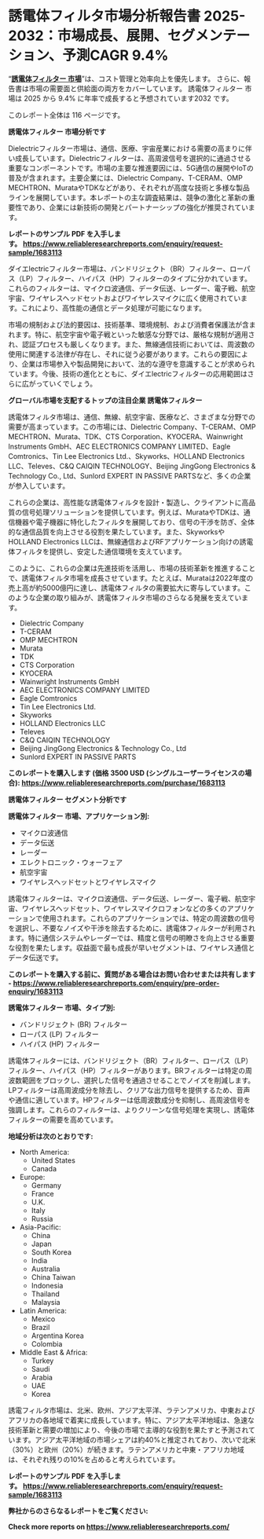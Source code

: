 <p><h1>誘電体フィルタ市場分析報告書 2025-2032：市場成長、展開、セグメンテーション、予測CAGR 9.4%</h1></p><p>&ldquo;<strong><a href="https://www.reliableresearchreports.com/dielectric-filter-r1683113?utm_campaign=110&utm_medium=9&utm_source=Github&utm_content=ia&utm_term=09032025&utm_id=dielectric-filter">誘電体フィルター 市場</a></strong>&rdquo;は、コスト管理と効率向上を優先します。 さらに、報告書は市場の需要面と供給面の両方をカバーしています。 誘電体フィルター 市場は 2025 から 9.4% に年率で成長すると予想されています2032 です。</p>
<p>このレポート全体は 116 ページです。</p>
<p><strong>誘電体フィルター 市場分析です</strong></p>
<p><p>Dielectricフィルター市場は、通信、医療、宇宙産業における需要の高まりに伴い成長しています。Dielectricフィルターは、高周波信号を選択的に通過させる重要なコンポーネントです。市場の主要な推進要因には、5G通信の展開やIoTの普及が含まれます。主要企業には、Dielectric Company、T-CERAM、OMP MECHTRON、MurataやTDKなどがあり、それぞれが高度な技術と多様な製品ラインを展開しています。本レポートの主な調査結果は、競争の激化と革新の重要性であり、企業には新技術の開発とパートナーシップの強化が推奨されています。</p></p>
<p><strong>レポートのサンプル PDF を入手します。&nbsp;<a href="https://www.reliableresearchreports.com/enquiry/request-sample/1683113?utm_campaign=110&utm_medium=9&utm_source=Github&utm_content=ia&utm_term=09032025&utm_id=dielectric-filter">https://www.reliableresearchreports.com/enquiry/request-sample/1683113</a></strong></p>
<p><p>ダイエlectricフィルター市場は、バンドリジェクト（BR）フィルター、ローパス（LP）フィルター、ハイパス（HP）フィルターのタイプに分かれています。これらのフィルターは、マイクロ波通信、データ伝送、レーダー、電子戦、航空宇宙、ワイヤレスヘッドセットおよびワイヤレスマイクに広く使用されています。これにより、高性能の通信とデータ処理が可能になります。</p><p>市場の規制および法的要因は、技術基準、環境規制、および消費者保護法が含まれます。特に、航空宇宙や電子戦といった敏感な分野では、厳格な規制が適用され、認証プロセスも厳しくなります。また、無線通信技術においては、周波数の使用に関連する法律が存在し、それに従う必要があります。これらの要因により、企業は市場参入や製品開発において、法的な遵守を意識することが求められています。今後、技術の進化とともに、ダイエlectricフィルターの応用範囲はさらに広がっていくでしょう。</p></p>
<p><strong>グローバル市場を支配するトップの注目企業 誘電体フィルター</strong></p>
<p><p>誘電体フィルタ市場は、通信、無線、航空宇宙、医療など、さまざまな分野での需要が高まっています。この市場には、Dielectric Company、T-CERAM、OMP MECHTRON、Murata、TDK、CTS Corporation、KYOCERA、Wainwright Instruments GmbH、AEC ELECTRONICS COMPANY LIMITED、Eagle Comtronics、Tin Lee Electronics Ltd.、Skyworks、HOLLAND Electronics LLC、Televes、C&Q CAIQIN TECHNOLOGY、Beijing JingGong Electronics & Technology Co., Ltd、Sunlord EXPERT IN PASSIVE PARTSなど、多くの企業が参入しています。</p><p>これらの企業は、高性能な誘電体フィルタを設計・製造し、クライアントに高品質の信号処理ソリューションを提供しています。例えば、MurataやTDKは、通信機器や電子機器に特化したフィルタを展開しており、信号の干渉を防ぎ、全体的な通信品質を向上させる役割を果たしています。また、SkyworksやHOLLAND Electronics LLCは、無線通信およびRFアプリケーション向けの誘電体フィルタを提供し、安定した通信環境を支えています。</p><p>このように、これらの企業は先進技術を活用し、市場の技術革新を推進することで、誘電体フィルタ市場を成長させています。たとえば、Murataは2022年度の売上高が約5000億円に達し、誘電体フィルタの需要拡大に寄与しています。このような企業の取り組みが、誘電体フィルタ市場のさらなる発展を支えています。</p></p>
<p><ul><li>Dielectric Company</li><li>T-CERAM</li><li>OMP MECHTRON</li><li>Murata</li><li>TDK</li><li>CTS Corporation</li><li>KYOCERA</li><li>Wainwright Instruments GmbH</li><li>AEC ELECTRONICS COMPANY LIMITED</li><li>Eagle Comtronics</li><li>Tin Lee Electronics Ltd.</li><li>Skyworks</li><li>HOLLAND Electronics LLC</li><li>Televes</li><li>C&Q CAIQIN TECHNOLOGY</li><li>Beijing JingGong Electronics & Technology Co., Ltd</li><li>Sunlord EXPERT IN PASSIVE PARTS</li></ul></p>
<p><strong>このレポートを購入します (価格 3500 USD (シングルユーザーライセンスの場合):&nbsp;<a href="https://www.reliableresearchreports.com/purchase/1683113?utm_campaign=110&utm_medium=9&utm_source=Github&utm_content=ia&utm_term=09032025&utm_id=dielectric-filter">https://www.reliableresearchreports.com/purchase/1683113</a></strong></p>
<p><strong>誘電体フィルター セグメント分析です</strong></p>
<p><strong>誘電体フィルター 市場、アプリケーション別:</strong></p>
<p><ul><li>マイクロ波通信</li><li>データ伝送</li><li>レーダー</li><li>エレクトロニック・ウォーフェア</li><li>航空宇宙</li><li>ワイヤレスヘッドセットとワイヤレスマイク</li></ul></p>
<p><p>誘電体フィルターは、マイクロ波通信、データ伝送、レーダー、電子戦、航空宇宙、ワイヤレスヘッドセット、ワイヤレスマイクロフォンなどの多くのアプリケーションで使用されます。これらのアプリケーションでは、特定の周波数の信号を選択し、不要なノイズや干渉を除去するために、誘電体フィルターが利用されます。特に通信システムやレーダーでは、精度と信号の明瞭さを向上させる重要な役割を果たします。収益面で最も成長が早いセグメントは、ワイヤレス通信とデータ伝送です。</p></p>
<p><strong>このレポートを購入する前に、質問がある場合はお問い合わせまたは共有します - <a href="https://www.reliableresearchreports.com/enquiry/pre-order-enquiry/1683113?utm_campaign=110&utm_medium=9&utm_source=Github&utm_content=ia&utm_term=09032025&utm_id=dielectric-filter">https://www.reliableresearchreports.com/enquiry/pre-order-enquiry/1683113</a></strong></p>
<p><strong>誘電体フィルター 市場、タイプ別:</strong></p>
<p><ul><li>バンドリジェクト (BR) フィルター</li><li>ローパス (LP) フィルター</li><li>ハイパス (HP) フィルター</li></ul></p>
<p><p>誘電体フィルターには、バンドリジェクト（BR）フィルター、ローパス（LP）フィルター、ハイパス（HP）フィルターがあります。BRフィルターは特定の周波数範囲をブロックし、選択した信号を通過させることでノイズを削減します。LPフィルターは高周波成分を除去し、クリアな出力信号を提供するため、音声や通信に適しています。HPフィルターは低周波数成分を抑制し、高周波信号を強調します。これらのフィルターは、よりクリーンな信号処理を実現し、誘電体フィルターの需要を高めています。</p></p>
<p><strong>地域分析は次のとおりです:</strong></p>
<p><ul>
    <li>
        North America:
        <ul>
            <li>United States</li>
            <li>Canada</li>
        </ul>
    </li>
    <li>
        Europe:
        <ul>
            <li>Germany</li>
            <li>France</li>
            <li>U.K.</li>
            <li>Italy</li>
            <li>Russia</li>
        </ul>
    </li>
    <li>
        Asia-Pacific:
        <ul>
            <li>China</li>
            <li>Japan</li>
            <li>South Korea</li>
            <li>India</li>
            <li>Australia</li>
            <li>China Taiwan</li>
            <li>Indonesia</li>
            <li>Thailand</li>
            <li>Malaysia</li>
        </ul>
    </li>
    <li>
        Latin America:
        <ul>
            <li>Mexico</li>
            <li>Brazil</li>
            <li>Argentina Korea</li>
            <li>Colombia</li>
        </ul>
    </li>
    <li>
        Middle East & Africa:
        <ul>
            <li>Turkey</li>
            <li>Saudi</li>
            <li>Arabia</li>
            <li>UAE</li>
            <li>Korea</li>
        </ul>
    </li>
    </ul></p>
<p><p>誘電フィルタ市場は、北米、欧州、アジア太平洋、ラテンアメリカ、中東およびアフリカの各地域で着実に成長しています。特に、アジア太平洋地域は、急速な技術革新と需要の増加により、今後の市場で主導的な役割を果たすと予測されています。アジア太平洋地域の市場シェアは約40%と推定されており、次いで北米（30%）と欧州（20%）が続きます。ラテンアメリカと中東・アフリカ地域は、それぞれ残りの10%を占めると考えられています。</p></p>
<p><strong>レポートのサンプル PDF を入手します。&nbsp;<a href="https://www.reliableresearchreports.com/enquiry/request-sample/1683113?utm_campaign=110&utm_medium=9&utm_source=Github&utm_content=ia&utm_term=09032025&utm_id=dielectric-filter">https://www.reliableresearchreports.com/enquiry/request-sample/1683113</a></strong></p>
<p><strong></strong></p>
<p><strong></strong></p>
<p><strong></strong></p>
<p><strong></strong></p>
<p><strong>弊社からのさらなるレポートをご覧ください:</strong></p>
<p><strong>Check more reports on <a href="https://www.reliableresearchreports.com/?utm_campaign=110&utm_medium=9&utm_source=Github&utm_content=ia&utm_term=09032025&utm_id=dielectric-filter">https://www.reliableresearchreports.com/</a></strong></p>